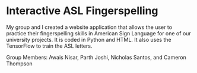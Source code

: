 # Interactive ASL Fingerspelling

My group and I created a website application that allows the user to practice their fingerspelling skills in American Sign Language for one of our university projects. It is coded in Python and HTML. It also uses the TensorFlow to train the ASL letters.

Group Members: Awais Nisar, Parth Joshi, Nicholas Santos, and Cameron Thompson
